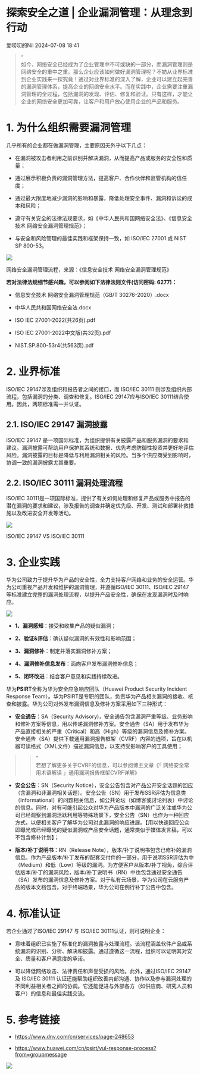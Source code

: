 #  探索安全之道 | 企业漏洞管理：从理念到行动   
 爱唠叨的Nil   2024-07-08 18:41  
  
> “  
> 如今，网络安全已经成为了企业管理中不可或缺的一部分，而漏洞管理则是网络安全的重中之重。那么企业应该如何做好漏洞管理呢？不妨从业界标准到企业实践来一探究竟！通过对业界标准的深入了解，企业可以建立起完善的漏洞管理体系，提高企业的网络安全水平。而在实践中，企业需要注重漏洞管理的全过程，包括漏洞的发现、评估、修复和验证。只有这样，才能让企业的网络安全更加可靠，让客户和用户放心使用企业的产品和服务。  
  
# 1. 为什么组织需要漏洞管理  
  
几乎所有的企业都在做漏洞管理，主要原因无外乎以下几点：  
- 在漏洞被攻击者利用之前识别并解决漏洞，从而提高产品或服务的安全性和质量；  
  
- 通过展示积极负责的漏洞管理方法，提高客户、合作伙伴和监管机构的信任度；  
  
- 通过最大限度地减少漏洞的影响和暴露，降低处理安全事件、漏洞和诉讼的成本和风险；  
  
- 遵守有关安全的法律法规要求，如《中华人民共和国网络安全法》、《信息安全技术 网络安全漏洞管理规范》；  
  
- 与安全和风险管理的最佳实践和框架保持一致，如 ISO/IEC 27001 或 NIST SP 800-53。  
  
![](https://mmbiz.qpic.cn/mmbiz_png/EWVicRs8Iibp8se6QLC9Y2ezk0NX8Ih9mLNywT2ibxvNlBBRpbTyuoCxN5YaicOicKsrtaJgFMEPm0UXDQYqibujiaG9g/640?wx_fmt=png&from=appmsg "")  
  
网络安全漏洞管理流程，来源：《信息安全技术 网络安全漏洞管理规范》  
  
**若对法律法规细节感兴趣，可以参阅如下法律法则文件(访问密码: 6277)：**  
- 信息安全技术 网络安全漏洞管理规范（GB/T 30276-2020）.docx  
  
- 中华人民共和国网络安全法.docx  
  
- ISO IEC 27001-2022(共26页).pdf  
  
- ISO IEC 27001-2022中文版(共32页).pdf  
  
- NIST.SP.800-53r4(共563页).pdf  
  
# 2. 业界标准  
  
ISO/IEC 29147涉及组织和报告者之间的接口，而 ISO/IEC 30111 则涉及组织内部流程，包括漏洞的分类、调查和修复。ISO/IEC 29147应与ISO/IEC 30111结合使用。因此，两项标准需一并认证。  
## 2.1. ISO/IEC 29147 漏洞披露  
  
ISO/IEC 29147 是一项国际标准，为组织提供有关披露产品和服务漏洞的要求和建议。漏洞披露可帮助用户保护其系统和数据、优先考虑防御性投资并更好地评估风险。漏洞披露的目标是降低与利用漏洞相关的风险。当多个供应商受到影响时，协调一致的漏洞披露尤其重要。  
## 2.2. ISO/IEC 30111 漏洞处理流程  
  
ISO/IEC 30111是一项国际标准，提供了有关如何处理和修复产品或服务中报告的潜在漏洞的要求和建议，涉及报告的调查并确定优先级、开发、测试和部署补救措施以及改进安全开发等活动。  
  
![](https://mmbiz.qpic.cn/mmbiz_png/EWVicRs8Iibp8se6QLC9Y2ezk0NX8Ih9mLCAl6KbWkquzbuD5WzzUIwdXlTVEiaIel3Hwf66KkTpRbEg3MlX5d9BQ/640?wx_fmt=png&from=appmsg "")  
  
ISO/IEC 29147 VS ISO/IEC 30111  
# 3. 企业实践  
  
华为公司致力于提升华为产品的安全性，全力支持客户网络和业务的安全运营。华为公司重视产品开发和维护的漏洞管理，并遵循ISO/IEC 30111、ISO/IEC 29147等标准建立完整的漏洞处理流程，以提升产品安全性，确保在发现漏洞时及时响应。  
  
![](https://mmbiz.qpic.cn/mmbiz_png/EWVicRs8Iibp8se6QLC9Y2ezk0NX8Ih9mLhs5ibWhQP7Zv3LRoMAdvaQw8HOJuNh9aibvvOicAj42VhsC51eD9bRpwA/640?wx_fmt=png&from=appmsg "")  
- **1、漏洞感知**：接受和收集产品的疑似漏洞；  
  
- **2、验证&评估**：确认疑似漏洞的有效性和影响范围；  
  
- **3、漏洞修补**：制定并落实漏洞修补方案；  
  
- **4、漏洞修补信息发布**：面向客户发布漏洞修补信息；  
  
- **5、闭环改进**：结合客户意见和实践持续改进。  
  
华为**PSIRT**全称为华为安全应急响应团队（Huawei Product Security Incident Response Team）。华为PSIRT是专职的团队，负责华为产品相关漏洞的接收、核查和披露。华为公司对外发布漏洞信息及修补方案采用如下三种形式：  
- **安全通告**：SA（Security Advisory)，安全通告包含漏洞严重等级、业务影响和修补方案等信息，用以传递漏洞修补方案。安全通告（SA）用于发布华为产品直接相关的严重（Critical）和高（High）等级的漏洞信息及修补方案。安全通告（SA）提供下载通用漏洞报告框架（CVRF）内容的选项，旨在以机器可读格式（XML文件）描述漏洞信息，以支持受影响客户的工具使用；  
>> “  
>> 若想了解更多关于CVRF的信息，可以参阅博主文章《「 网络安全常用术语解读 」通用漏洞报告框架CVRF详解》  
  
  
- **安全公告**：SN（Security Notice），安全公告包含对产品公开安全话题的回应（含漏洞和非漏洞相关话题）。安全公告（SN）用于发布SSR评估为信息类（Informational）的问题相关信息，如公共论坛（如博客或讨论列表）中讨论的信息。同时，对有可能引起公众对华为产品版本中漏洞的广泛关注或华为公司已经观察到漏洞活跃利用等特殊场景下，安全公告（SN）也作为一种回应方式，以便相关客户了解华为公司对此漏洞的响应进展。【用以快速回应公众即曝光或已经曝光的疑似漏洞或产品安全话题，通常类似于媒体发言稿，可以不包含修补计划】；  
  
- **版本/补丁说明书**：RN（Release Note），版本/补丁说明书包含已修补的漏洞信息。作为产品版本/补丁发布的配套交付件的一部分，用于说明SSR评估为中（Medium）和低（Low）等级的漏洞。为方便客户从版本/补丁视角，综合评估版本/补丁的漏洞风险，版本/补丁说明书（RN）中也包含通过安全通告（SA）发布的漏洞信息及修补方案。对于私有云场景，华为公司在云服务产品的版本文档包含。对于终端场景，华为公司在例行补丁公告中包含。  
  
# 4. 标准认证  
  
若企业通过了ISO/IEC 29147 与 ISO/IEC 30111认证，则可说明企业：  
- 意味着组织已实施了标准化的漏洞披露与处理流程。该流程涵盖软件产品或系统漏洞的识别、分析、解决和披露。通过遵循这一流程，组织可以证明其对安全、质量和客户满意度的承诺。  
  
- 可以降低网络攻击、法律责任和声誉受损的风险。此外，通过ISO/IEC 29147及 ISO/IEC 30111 认证还能帮助组织改善内部沟通、协作以及参与漏洞处理的不同利益相关者之间的协调。它还能促进与外部各方（如供应商、研究人员和客户）的信息和最佳实践交流。  
  
# 5. 参考链接  
- https://www.dnv.com/cn/services/page-248653  
  
- https://www.huawei.com/cn/psirt/vul-response-process?from=groupmessage  
  
![](https://mmbiz.qpic.cn/mmbiz_png/EWVicRs8Iibp8se6QLC9Y2ezk0NX8Ih9mLo60DOickephrmhVuKXIR7jd9Nkcu51LD0T55erZW302oGwYPuWpkWGQ/640?wx_fmt=png&from=appmsg "")  
  
  
  

